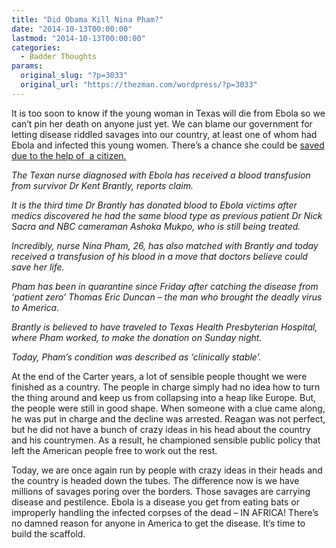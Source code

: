 ```yaml
---
title: "Did Obama Kill Nina Pham?"
date: "2014-10-13T00:00:00"
lastmod: "2014-10-13T00:00:00"
categories:
  - Badder Thoughts
params:
  original_slug: "?p=3033"
  original_url: "https://thezman.com/wordpress/?p=3033"
---
```


It is too soon to know if the young woman in Texas will die from Ebola
so we can’t pin her death on anyone just yet. We can blame our
government for letting disease riddled savages into our country, at
least one of whom had Ebola and infected this young women. There’s a
chance she could be <a
href="http://www.dailymail.co.uk/news/article-2791089/first-picture-devoted-texas-nurse-fighting-life-catching-ebola-treating-man-brought-dreaded-virus-america-beloved-dog-s-quarantine.html"
rel="noopener" target="_blank">saved due to the help of  a citizen.</a>

*The Texan nurse diagnosed with Ebola has received a blood transfusion
from survivor Dr Kent Brantly, reports claim.*

*It is the third time Dr Brantly has donated blood to Ebola victims
after medics discovered he had the same blood type as previous patient
Dr Nick Sacra and NBC cameraman Ashoka Mukpo, who is still being
treated.*

*<span id="ext-gen152">Incredibly, nurse Nina Pham, 26, has also matched
with Brantly and today received a transfusion of his blood in a move
that doctors believe could save her life. </span>*

*Pham has been in quarantine since Friday after catching the disease
from ‘patient zero’ Thomas Eric Duncan – the man who brought the deadly
virus to America.*

*Brantly is believed to have traveled to Texas Health Presbyterian
Hospital, where Pham worked, to make the donation on Sunday night.*

*Today, Pham’s condition was described as ‘clinically stable’.*

At the end of the Carter years, a lot of sensible people thought we were
finished as a country. The people in charge simply had no idea how to
turn the thing around and keep us from collapsing into a heap like
Europe. But, the people were still in good shape. When someone with a
clue came along, he was put in charge and the decline was arrested.
Reagan was not perfect, but he did not have a bunch of crazy ideas in
his head about the country and his countrymen. As a result, he
championed sensible public policy that left the American people free to
work out the rest.

Today, we are once again run by people with crazy ideas in their heads
and the country is headed down the tubes. The difference now is we have
millions of savages poring over the borders. Those savages are carrying
disease and pestilence. Ebola is a disease you get from eating bats or
improperly handling the infected corpses of the dead – IN AFRICA!
There’s no damned reason for anyone in America to get the disease. It’s
time to build the scaffold.
